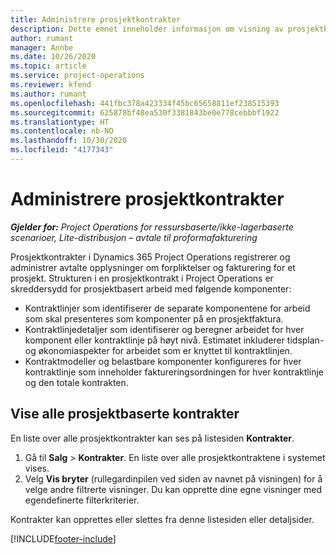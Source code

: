 ```yaml
---
title: Administrere prosjektkontrakter
description: Dette emnet inneholder informasjon om visning av prosjektbaserte kontrakter.
author: rumant
manager: Annbe
ms.date: 10/26/2020
ms.topic: article
ms.service: project-operations
ms.reviewer: kfend
ms.author: rumant
ms.openlocfilehash: 441fbc378a423334f45bc65658811ef238515393
ms.sourcegitcommit: 625878bf48ea530f3381843be0e778cebbbf1922
ms.translationtype: HT
ms.contentlocale: nb-NO
ms.lasthandoff: 10/30/2020
ms.locfileid: "4177343"
---
```

# <a name="manage-project-contracts"></a>Administrere prosjektkontrakter

_**Gjelder for:** Project Operations for ressursbaserte/ikke-lagerbaserte scenarioer, Lite-distribusjon – avtale til proformafakturering_

Prosjektkontrakter i Dynamics 365 Project Operations registrerer og administrer avtalte opplysninger om forpliktelser og fakturering for et prosjekt. Strukturen i en prosjektkontrakt i Project Operations er skreddersydd for prosjektbasert arbeid med følgende komponenter:

- Kontraktlinjer som identifiserer de separate komponentene for arbeid som skal presenteres som komponenter på en prosjektfaktura.
- Kontraktlinjedetaljer som identifiserer og beregner arbeidet for hver komponent eller kontraktlinje på høyt nivå. Estimatet inkluderer tidsplan- og økonomiaspekter for arbeidet som er knyttet til kontraktlinjen.
- Kontraktmodeller og belastbare komponenter konfigureres for hver kontraktlinje som inneholder faktureringsordningen for hver kontraktlinje og den totale kontrakten.

## <a name="view-all-project-based-contracts"></a>Vise alle prosjektbaserte kontrakter

En liste over alle prosjektkontrakter kan ses på listesiden **Kontrakter**. 

1. Gå til **Salg** > **Kontrakter**. En liste over alle prosjektkontraktene i systemet vises. 
2. Velg **Vis bryter** (rullegardinpilen ved siden av navnet på visningen) for å velge andre filtrerte visninger. Du kan opprette dine egne visninger med egendefinerte filterkriterier.

Kontrakter kan opprettes eller slettes fra denne listesiden eller detaljsider.


[!INCLUDE[footer-include](../../includes/footer-banner.md)]